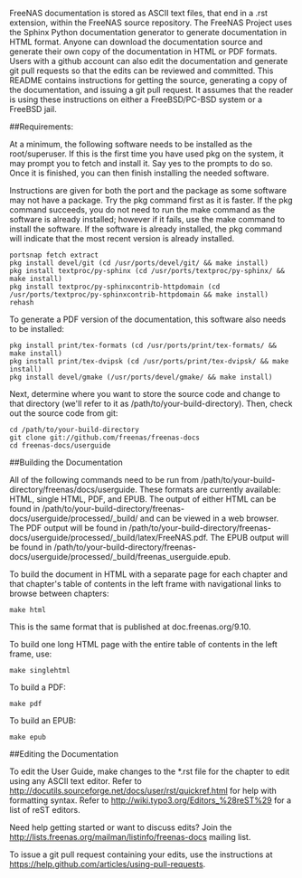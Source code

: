 FreeNAS documentation is stored as ASCII text files, that end in a .rst
extension, within the FreeNAS source repository. The FreeNAS Project
uses the Sphinx Python documentation generator to generate documentation
in HTML format. Anyone can download the documentation source and
generate their own copy of the documentation in HTML or PDF formats.
Users with a github account can also edit the documentation and generate
git pull requests so that the edits can be reviewed and committed. This
README contains instructions for getting the source, generating a copy
of the documentation, and issuing a git pull request. It assumes that
the reader is using these instructions on either a FreeBSD/PC-BSD system
or a FreeBSD jail.

##Requirements:

At a minimum, the following software needs to be installed as the
root/superuser. If this is the first time you have used pkg on the
system, it may prompt you to fetch and install it. Say yes to the
prompts to do so. Once it is finished, you can then finish installing
the needed software.

Instructions are given for both the port and the package as some
software may not have a package. Try the pkg command first as it is
faster. If the pkg command succeeds, you do not need to run the make
command as the software is already installed; however if it fails, use
the make command to install the software. If the software is already
installed, the pkg command will indicate that the most recent version is
already installed.

```
portsnap fetch extract
pkg install devel/git (cd /usr/ports/devel/git/ && make install)
pkg install textproc/py-sphinx (cd /usr/ports/textproc/py-sphinx/ && make install)
pkg install textproc/py-sphinxcontrib-httpdomain (cd /usr/ports/textproc/py-sphinxcontrib-httpdomain && make install)
rehash
```

To generate a PDF version of the documentation, this software also needs
to be installed:

```
pkg install print/tex-formats (cd /usr/ports/print/tex-formats/ && make install)
pkg install print/tex-dvipsk (cd /usr/ports/print/tex-dvipsk/ && make install)
pkg install devel/gmake (/usr/ports/devel/gmake/ && make install)
```

Next, determine where you want to store the source code and change to
that directory (we'll refer to it as /path/to/your-build-directory).
Then, check out the source code from git:

```
cd /path/to/your-build-directory
git clone git://github.com/freenas/freenas-docs
cd freenas-docs/userguide
```

##Building the Documentation

All of the following commands need to be run from
/path/to/your-build-directory/freenas/docs/userguide. These formats are
currently available: HTML, single HTML, PDF, and EPUB. The output of
either HTML can be found in
/path/to/your-build-directory/freenas-docs/userguide/processed/_build/
and can be viewed in a web browser. The PDF output will be found in
/path/to/your-build-directory/freenas-docs/userguide/processed/_build/latex/FreeNAS.pdf.
The EPUB output will be found in
/path/to/your-build-directory/freenas-docs/userguide/processed/_build/freenas_userguide.epub.

To build the document in HTML with a separate page for each chapter and
that chapter's table of contents in the left frame with navigational
links to browse between chapters:

```
make html
```

This is the same format that is published at doc.freenas.org/9.10.

To build one long HTML page with the entire table of contents in the
left frame, use:

```
make singlehtml
```

To build a PDF:

```
make pdf
```

To build an EPUB:

```
make epub
```

##Editing the Documentation

To edit the User Guide, make changes to the *.rst file for the chapter
to edit using any ASCII text editor. Refer to
http://docutils.sourceforge.net/docs/user/rst/quickref.html for help
with formatting syntax. Refer to
http://wiki.typo3.org/Editors_%28reST%29 for a list of reST editors.

Need help getting started or want to discuss edits? Join the
http://lists.freenas.org/mailman/listinfo/freenas-docs mailing list.

To issue a git pull request containing your edits, use the instructions
at https://help.github.com/articles/using-pull-requests.
